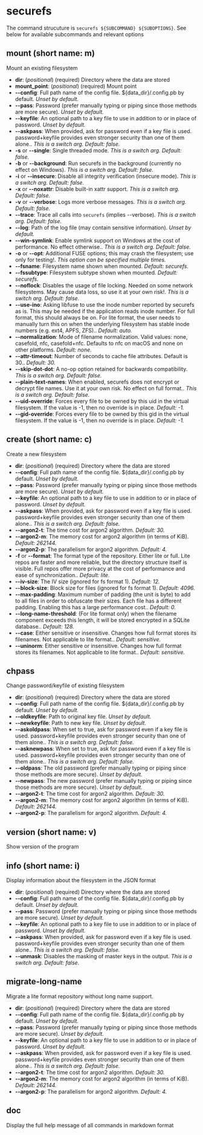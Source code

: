 # securefs
The command strucuture is `securefs ${SUBCOMMAND} ${SUBOPTIONS}`.
See below for available subcommands and relevant options

## mount (short name: m)
Mount an existing filesystem

- **dir**: (*positional*) (required)  Directory where the data are stored
- **mount_point**: (*positional*) (required)  Mount point
- **--config**: Full path name of the config file. ${data_dir}/.config.pb by default. *Unset by default.*
- **--pass**: Password (prefer manually typing or piping since those methods are more secure). *Unset by default.*
- **--keyfile**: An optional path to a key file to use in addition to or in place of password. *Unset by default.*
- **--askpass**: When provided, ask for password even if a key file is used. password+keyfile provides even stronger security than one of them alone.. *This is a switch arg. Default: false.*
- **-s** or **--single**: Single threaded mode. *This is a switch arg. Default: false.*
- **-b** or **--background**: Run securefs in the background (currently no effect on Windows). *This is a switch arg. Default: false.*
- **-i** or **--insecure**: Disable all integrity verification (insecure mode). *This is a switch arg. Default: false.*
- **-x** or **--noxattr**: Disable built-in xattr support. *This is a switch arg. Default: false.*
- **-v** or **--verbose**: Logs more verbose messages. *This is a switch arg. Default: false.*
- **--trace**: Trace all calls into `securefs` (implies --verbose). *This is a switch arg. Default: false.*
- **--log**: Path of the log file (may contain sensitive information). *Unset by default.*
- **--win-symlink**: Enable symlink support on Windows at the cost of performance. No effect otherwise.. *This is a switch arg. Default: false.*
- **-o** or **--opt**: Additional FUSE options; this may crash the filesystem; use only for testing!. *This option can be specified multiple times.*
- **--fsname**: Filesystem name shown when mounted. *Default: securefs.*
- **--fssubtype**: Filesystem subtype shown when mounted. *Default: securefs.*
- **--noflock**: Disables the usage of file locking. Needed on some network filesystems. May cause data loss, so use it at your own risk!. *This is a switch arg. Default: false.*
- **--use-ino**: Asking libfuse to use the inode number reported by securefs as is. This may be needed if the application reads inode number. For full format, this should always be on. For lite format, the user needs to manually turn this on when the underlying filesystem has stable inode numbers (e.g. ext4, APFS, ZFS).. *Default: auto.*
- **--normalization**: Mode of filename normalization. Valid values: none, casefold, nfc, casefold+nfc. Defaults to nfc on macOS and none on other platforms. *Default: none.*
- **--attr-timeout**: Number of seconds to cache file attributes. Default is 30.. *Default: 30.*
- **--skip-dot-dot**: A no-op option retained for backwards compatibility. *This is a switch arg. Default: false.*
- **--plain-text-names**: When enabled, securefs does not encrypt or decrypt file names. Use it at your own risk. No effect on full format.. *This is a switch arg. Default: false.*
- **--uid-override**: Forces every file to be owned by this uid in the virtual filesystem. If the value is -1, then no override is in place. *Default: -1.*
- **--gid-override**: Forces every file to be owned by this gid in the virtual filesystem. If the value is -1, then no override is in place. *Default: -1.*
## create (short name: c)
Create a new filesystem

- **dir**: (*positional*) (required)  Directory where the data are stored
- **--config**: Full path name of the config file. ${data_dir}/.config.pb by default. *Unset by default.*
- **--pass**: Password (prefer manually typing or piping since those methods are more secure). *Unset by default.*
- **--keyfile**: An optional path to a key file to use in addition to or in place of password. *Unset by default.*
- **--askpass**: When provided, ask for password even if a key file is used. password+keyfile provides even stronger security than one of them alone.. *This is a switch arg. Default: false.*
- **--argon2-t**: The time cost for argon2 algorithm. *Default: 30.*
- **--argon2-m**: The memory cost for argon2 algorithm (in terms of KiB). *Default: 262144.*
- **--argon2-p**: The parallelism for argon2 algorithm. *Default: 4.*
- **-f** or **--format**: The format type of the repository. Either lite or full. Lite repos are faster and more reliable, but the directory structure itself is visible. Full repos offer more privacy at the cost of performance and ease of synchronization.. *Default: lite.*
- **--iv-size**: The IV size (ignored for fs format 1). *Default: 12.*
- **--block-size**: Block size for files (ignored for fs format 1). *Default: 4096.*
- **--max-padding**: Maximum number of padding (the unit is byte) to add to all files in order to obfuscate their sizes. Each file has a different padding. Enabling this has a large performance cost.. *Default: 0.*
- **--long-name-threshold**: (For lite format only) when the filename component exceeds this length, it will be stored encrypted in a SQLite database.. *Default: 128.*
- **--case**: Either sensitive or insensitive. Changes how full format stores its filenames. Not applicable to lite format.. *Default: sensitive.*
- **--uninorm**: Either sensitive or insensitive. Changes how full format stores its filenames. Not applicable to lite format.. *Default: sensitive.*
## chpass
Change password/keyfile of existing filesystem

- **dir**: (*positional*) (required)  Directory where the data are stored
- **--config**: Full path name of the config file. ${data_dir}/.config.pb by default. *Unset by default.*
- **--oldkeyfile**: Path to original key file. *Unset by default.*
- **--newkeyfile**: Path to new key file. *Unset by default.*
- **--askoldpass**: When set to true, ask for password even if a key file is used. password+keyfile provides even stronger security than one of them alone.. *This is a switch arg. Default: false.*
- **--asknewpass**: When set to true, ask for password even if a key file is used. password+keyfile provides even stronger security than one of them alone.. *This is a switch arg. Default: false.*
- **--oldpass**: The old password (prefer manually typing or piping since those methods are more secure). *Unset by default.*
- **--newpass**: The new password (prefer manually typing or piping since those methods are more secure). *Unset by default.*
- **--argon2-t**: The time cost for argon2 algorithm. *Default: 30.*
- **--argon2-m**: The memory cost for argon2 algorithm (in terms of KiB). *Default: 262144.*
- **--argon2-p**: The parallelism for argon2 algorithm. *Default: 4.*
## version (short name: v)
Show version of the program

## info (short name: i)
Display information about the filesystem in the JSON format

- **dir**: (*positional*) (required)  Directory where the data are stored
- **--config**: Full path name of the config file. ${data_dir}/.config.pb by default. *Unset by default.*
- **--pass**: Password (prefer manually typing or piping since those methods are more secure). *Unset by default.*
- **--keyfile**: An optional path to a key file to use in addition to or in place of password. *Unset by default.*
- **--askpass**: When provided, ask for password even if a key file is used. password+keyfile provides even stronger security than one of them alone.. *This is a switch arg. Default: false.*
- **--unmask**: Disables the masking of master keys in the output. *This is a switch arg. Default: false.*
## migrate-long-name
Migrate a lite format repository without long name support.

- **dir**: (*positional*) (required)  Directory where the data are stored
- **--config**: Full path name of the config file. ${data_dir}/.config.pb by default. *Unset by default.*
- **--pass**: Password (prefer manually typing or piping since those methods are more secure). *Unset by default.*
- **--keyfile**: An optional path to a key file to use in addition to or in place of password. *Unset by default.*
- **--askpass**: When provided, ask for password even if a key file is used. password+keyfile provides even stronger security than one of them alone.. *This is a switch arg. Default: false.*
- **--argon2-t**: The time cost for argon2 algorithm. *Default: 30.*
- **--argon2-m**: The memory cost for argon2 algorithm (in terms of KiB). *Default: 262144.*
- **--argon2-p**: The parallelism for argon2 algorithm. *Default: 4.*
## doc
Display the full help message of all commands in markdown format

